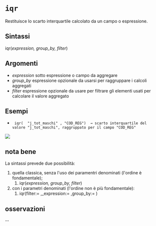 # `iqr`

Restituisce lo scarto interquartile calcolato da un campo o espressione.

## Sintassi

iqr(_expression, group_by, filter_)

## Argomenti

* _expression_ sotto espressione o campo da aggregare
* _group_by_ espressione opzionale da usarsi per raggruppare i calcoli aggregati
* _filter_ espressione opzionale da usare per filtrare gli elementi usati per calcolare il valore aggregato

## Esempi

* ` iqr(  "j_tot_maschi" , "COD_REG")  → scarto interquartile del valore "j_tot_maschi", raggruppato per il campo "COD_REG"`

![](/img/aggregates/iqr/iqr1.png)

## nota bene

La sintassi prevede due possibilità:
1. quella classica, senza l'uso dei paramentri denominati (l'ordine è fondamentale);
    1. iqr(_expression, group_by, filter_)
2. con i parametri denominati (l'ordine non è più fondamentale): 
    1. iqr(filter:= ,_expression:= ,group_by:= )

## osservazioni

--